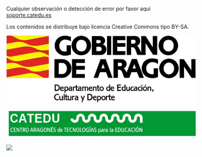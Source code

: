 
Cualquier observación o detección de error por favor aquí [soporte.catedu.es](http://soporte.catedu.es/)

Los contenidos se distribuye bajo licencia Creative Commons tipo BY-SA.



![](https://raw.githubusercontent.com/catedu/faq-aularagon/master/assets/Educacion_color.gif)

![](https://raw.githubusercontent.com/catedu/faq-aularagon/master/assets/catedulogo.png)

![](https://i.creativecommons.org/l/by-sa/4.0/88x31.png)
